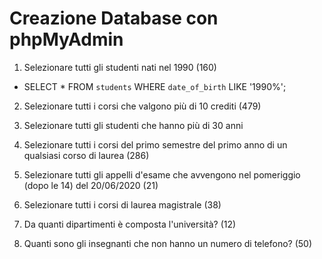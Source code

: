 # Creazione Database con phpMyAdmin

1. Selezionare tutti gli studenti nati nel 1990 (160)

- SELECT * FROM `students`
WHERE `date_of_birth` LIKE '1990%';

2. Selezionare tutti i corsi che valgono più di 10 crediti (479)

3. Selezionare tutti gli studenti che hanno più di 30 anni

4. Selezionare tutti i corsi del primo semestre del primo anno di un qualsiasi corso di laurea (286)

5. Selezionare tutti gli appelli d'esame che avvengono nel pomeriggio (dopo le 14) del 20/06/2020 (21)

6. Selezionare tutti i corsi di laurea magistrale (38)

7. Da quanti dipartimenti è composta l'università? (12)

8. Quanti sono gli insegnanti che non hanno un numero di telefono? (50)
